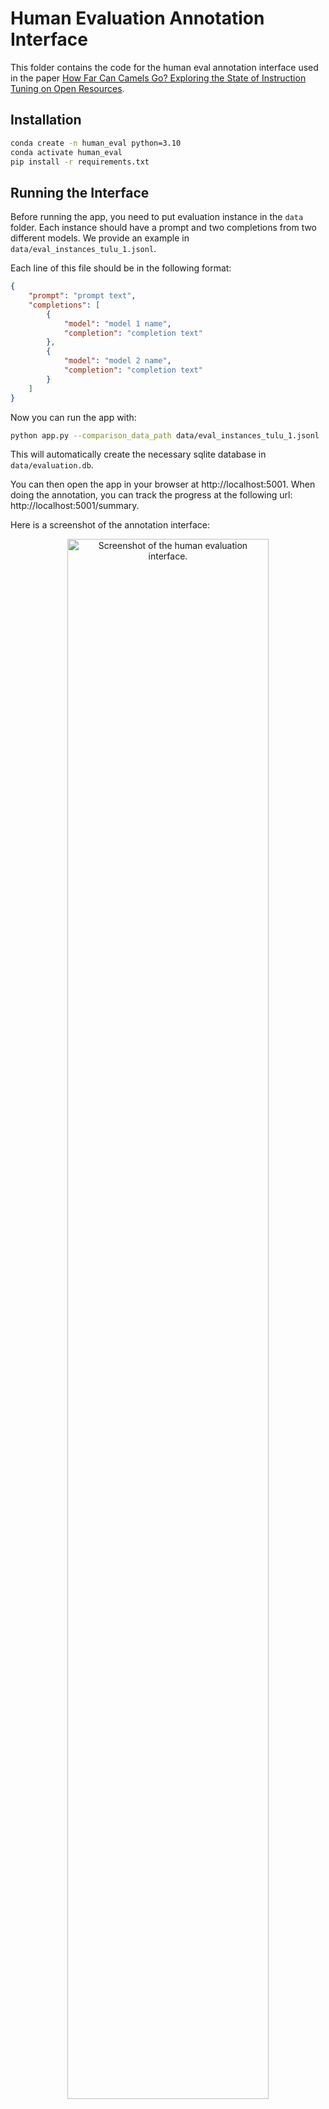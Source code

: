 # Human Evaluation Annotation Interface

This folder contains the code for the human eval annotation interface used in the paper [How Far Can Camels Go? Exploring the State of Instruction Tuning on Open Resources](https://arxiv.org/abs/2306.04751).

## Installation

```bash
conda create -n human_eval python=3.10
conda activate human_eval
pip install -r requirements.txt
```

## Running the Interface

Before running the app, you need to put evaluation instance in the `data` folder. Each instance should have a prompt and two completions from two different models. We provide an example in `data/eval_instances_tulu_1.jsonl`.

Each line of this file should be in the following format:

```json
{
    "prompt": "prompt text",
    "completions": [
        {
            "model": "model 1 name",
            "completion": "completion text"
        },
        {
            "model": "model 2 name",
            "completion": "completion text"
        }
    ]
}
```

Now you can run the app with:

```bash
python app.py --comparison_data_path data/eval_instances_tulu_1.jsonl
```

This will automatically create the necessary sqlite database in `data/evaluation.db`.

You can then open the app in your browser at http://localhost:5001. When doing the annotation, you can track the progress at the following url: http://localhost:5001/summary.

Here is a screenshot of the annotation interface:

<p align="center" width="100%">
      <img src="screenshot.png" alt="Screenshot of the human evaluation interface." style="width: 80%; display: block; margin: auto;">
</p>

## Post-processing and Analysis

The annotation results are saved in a database file `data/evaluation.db` by default. You can use the following command to export the results to an excel file:

```bash
python export_db.py
```

Then, you can use the following command to compute the evaluation metrics and agreements:

```bash
python compute_metrics.py
```

## Tulu 1 Annotation Results

We release the annotations that we collected for the Tulu 1 paper in `data/eval_annotations_tulu_1.xlsx`. The results include comparison of three models pairs: Tulu 65B vs ChatGPT, Tulu 65B vs Tulu 7B, and Tulu 65B vs Tulu (human only) 65B.

## Citation

If you used this code, please cite our paper:

```bibtex
@misc{wang2023far,
   title={How Far Can Camels Go? Exploring the State of Instruction Tuning on Open Resources}, 
   author={Yizhong Wang and Hamish Ivison and Pradeep Dasigi and Jack Hessel and Tushar Khot and Khyathi Raghavi Chandu and David Wadden and Kelsey MacMillan and Noah A. Smith and Iz Beltagy and Hannaneh Hajishirzi},
   year={2023},
   eprint={2306.04751},
   archivePrefix={arXiv},
   primaryClass={cs.CL}
}
```